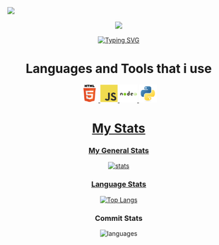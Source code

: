 [![](https://visitcount.itsvg.in/api?id=idkbullet&label=Profile%20Views&color=12&icon=6&pretty=true)](https://visitcount.itsvg.in)

<div align="center">
  <img src="https://i.pinimg.com/originals/28/f4/86/28f486564e92a38cd3e0d2de03d59fb3.gif" />

[![Typing SVG](https://readme-typing-svg.demolab.com?font=Unbounded&weight=700&size=50&duration=2000&pause=1000&color=F7F7F7FF&background=FFFFFF00&center=true&vCenter=true&width=1200&height=300&lines=Hi+%F0%9F%91%8B+I'm+a+Dev+Named+Bullet;I+code+well+and+I+am+from+Germany)](https://git.io/typing-svg)
# Languages and Tools that i use
 <a href="https://www.w3.org/html/" target="_blank"> <img src="https://raw.githubusercontent.com/devicons/devicon/master/icons/html5/html5-original-wordmark.svg" alt="html5" width="40" height="40"/> </a> <a href="https://developer.mozilla.org/en-US/docs/Web/JavaScript" target="_blank"> <img src="https://raw.githubusercontent.com/devicons/devicon/master/icons/javascript/javascript-original.svg" alt="javascript" width="40" height="40"/> </a> <a href="https://nodejs.org" target="_blank"> <img src="https://raw.githubusercontent.com/devicons/devicon/master/icons/nodejs/nodejs-original-wordmark.svg" alt="nodejs" width="40" height="40"/> </a> <a href="https://www.python.org" target="_blank"> <img src="https://raw.githubusercontent.com/devicons/devicon/master/icons/python/python-original.svg" alt="python" width="40" height="40"/> </a> <a href="https://www.typescriptlang.org/" width="40" height="40"/> 
# My Stats
### My General Stats
![stats](https://github-readme-stats.vercel.app/api?username=idkbullet&theme=tokyonight&card_width=400&hide_title=true&bg_color=DEG,0d1117,0d1117,8b949e&hide_border=true&show_icons=true&include_all_commits=true&count_private=true)
### Language Stats
[![Top Langs](https://github-readme-stats.vercel.app/api/top-langs/?username=idkbullet&theme=tokyonight&card_width=400&hide_title=true&bg_color=DEG,0d1117,0d1117,8b949e&hide_border=true&show_icons=true&include_all_commits=true&count_private=true)](https://github.com/anuraghazra/github-readme-stats)
### Commit Stats
![languages](https://github-readme-streak-stats.herokuapp.com/?user=idkbullet&theme=tokyonight&card_width=400&hide_title=true&bg_color=DEG,0d1117,0d1117,8b949e&hide_border=true&show_icons=true&include_all_commits=true&count_private=true)
